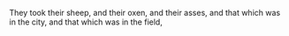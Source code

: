 They took their sheep, and their oxen, and their asses, and that which was in the city, and that which was in the field,
